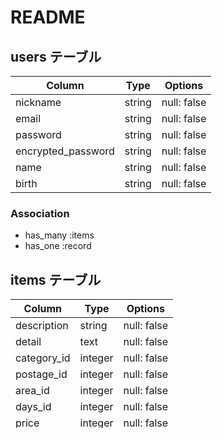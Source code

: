 # README

## users テーブル

| Column             | Type   | Options     |
| ------------------ | ------ | ----------- |
| nickname           | string | null: false |
| email              | string | null: false |
| password           | string | null: false |
| encrypted_password | string | null: false |
| name               | string | null: false |
| birth              | string | null: false |


### Association
- has_many :items
- has_one :record

## items テーブル

| Column             | Type   | Options     |
| ------------------ | ------ | ----------- |
| description        | string | null: false |
| detail             | text   | null: false |
| category_id        | integer| null: false |
| postage_id         | integer| null: false |
| area_id            | integer| null: false |
| days_id            | integer| null: false |
| price              | integer| null: false |
| user_id            | integer| null: false |


### Association

- belongs_to :user
- has_one :record

## records テーブル

| Column             | Type   | Options     |
| ------------------ | ------ | ----------- |
| user_id            | integer| null: false |
| item_id            | integer| null: false |




### Association

- belongs_to :user
- belongs_to :item

## ships テーブル

| Column             | Type   | Options     |
| ------------------ | ------ | ----------- |
| record_id          | integer| null: false |
| postcode           | string | null: false |
| area               | string | null: false |
| city               | string | null: false |
| street             | string | null: false |
| building           | string |             |
| phone              | string | null: false |


### Association

- belongs_to :record

